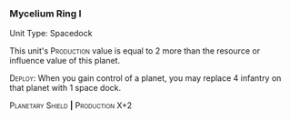 ### **Mycelium Ring I**

Unit Type: Spacedock 

This unit's <span style="font-variant:small-caps;">Production</span> value is equal to 2 more than the resource or influence value of this planet.

<span style="font-variant:small-caps;">Deploy</span>: When you gain control of a planet, you may replace 4 infantry on that planet with 1 space dock.

<span style="font-variant:small-caps;">Planetary Shield</span> __|__ <span style="font-variant:small-caps;">Production</span> X+2